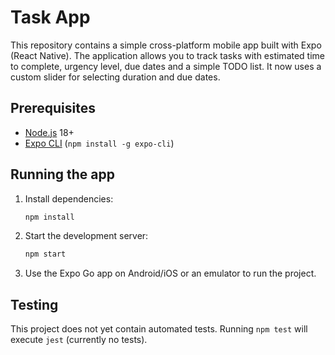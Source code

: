 # Task App

This repository contains a simple cross-platform mobile app built with Expo
(React Native). The application allows you to track tasks with estimated time
to complete, urgency level, due dates and a simple TODO list. It now uses a
custom slider for selecting duration and due dates.

## Prerequisites
- [Node.js](https://nodejs.org/) 18+
- [Expo CLI](https://docs.expo.dev/) (`npm install -g expo-cli`)

## Running the app
1. Install dependencies:
   ```bash
   npm install
   ```
2. Start the development server:
   ```bash
   npm start
   ```
3. Use the Expo Go app on Android/iOS or an emulator to run the project.

## Testing
This project does not yet contain automated tests. Running `npm test` will
execute `jest` (currently no tests).
